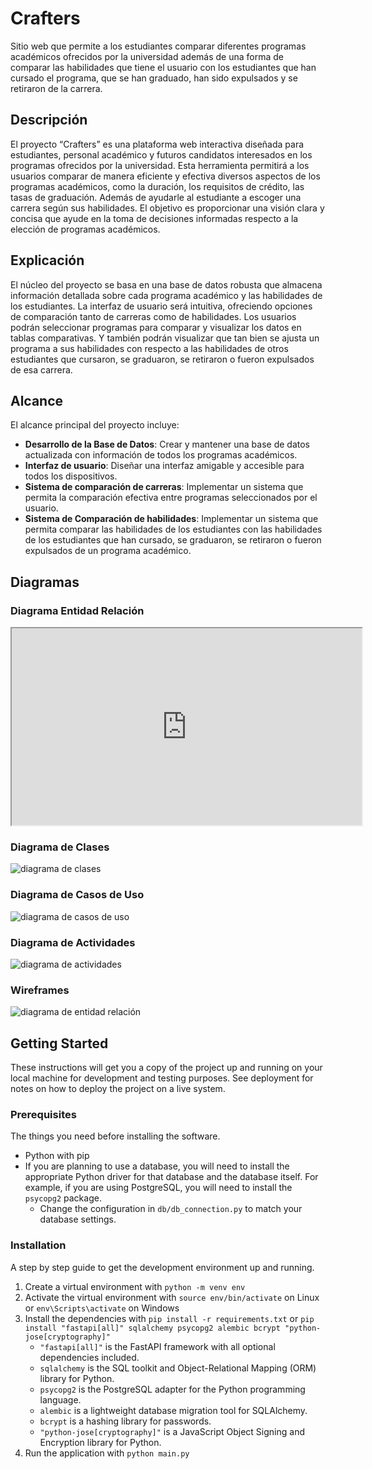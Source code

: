 # Crafters

Sitio web que permite a los estudiantes comparar diferentes programas académicos ofrecidos por la universidad además de una forma de comparar las habilidades que tiene el usuario con los estudiantes que han cursado el programa, que se han graduado, han sido expulsados y se retiraron de la carrera.

## Descripción

El proyecto “Crafters” es una plataforma web interactiva diseñada para estudiantes, personal académico y futuros candidatos interesados en los programas ofrecidos por la universidad. Esta herramienta permitirá a los usuarios comparar de manera eficiente y efectiva diversos aspectos de los programas académicos, como la duración, los requisitos de crédito, las tasas de graduación. Además de ayudarle al estudiante a escoger una carrera según sus habilidades. El objetivo es proporcionar una visión clara y concisa que ayude en la toma de decisiones informadas respecto a la elección de programas académicos.

## Explicación

El núcleo del proyecto se basa en una base de datos robusta que almacena información detallada sobre cada programa académico y las habilidades de los estudiantes. La interfaz de usuario será intuitiva, ofreciendo opciones de comparación tanto de carreras como de habilidades. Los usuarios podrán seleccionar programas para comparar y visualizar los datos en tablas comparativas. Y también podrán visualizar que tan bien se ajusta un programa a sus habilidades con respecto a las habilidades de otros estudiantes que cursaron, se graduaron, se retiraron o fueron expulsados de esa carrera.

## Alcance

El alcance principal del proyecto incluye:

* **Desarrollo de la Base de Datos**: Crear y mantener una base de datos actualizada con información de todos los programas académicos.
* **Interfaz de usuario**: Diseñar una interfaz amigable y accesible para todos los dispositivos.
* **Sistema de comparación de carreras**: Implementar un sistema que permita la comparación efectiva entre programas seleccionados por el usuario.
* **Sistema de Comparación de habilidades**: Implementar un sistema que permita comparar las habilidades de los estudiantes con las habilidades de los estudiantes que han cursado, se graduaron, se retiraron o fueron expulsados de un programa académico.

## Diagramas

### Diagrama Entidad Relación

<iframe width="560" height="315" src='https://dbdiagram.io/e/6615eb8703593b6b619dfd02/6627d01003593b6b61c2bc3d'> </iframe>

### Diagrama de Clases

![diagrama de clases](https://www.planttext.com/api/plantuml/png/XL71QiCm3BtxAqoEWnnwpQri37OPWx8FS6rr5NFY8IahO-pVPpTDh3QCtVpUa_IUP1yTitrb8Fjjh6qnT1O7AK_e7SRExeHmU2l4qV4HmajkE2KAMZaWiJox7ZIP9wyuIl4A8s-zu6VczYd5mdW29n2sqjc7_30_nlWbu-uTOvo2ZXa-rR1Sb1alFQfUBJReK5Vpxnt1V8aR0t-MjACu6NazHy_uopJZ0Em9FmJJe6c67bY0k1eJ19IA3ywFKRvMkpvE_B_Rdl-wsJIsRMrprzIxcdhXmXSvLrNfjcbQrAYxgRQBE0kRHRZ4DBy0)

### Diagrama de Casos de Uso

![diagrama de casos de uso](https://www.planttext.com/api/plantuml/png/XP512i8m44NtEKKlq2i8rGek2uBxRpB8GDf89jruUaCjQPj6NMRc_Pd_9z31-UeiOJIC8P32LEZ8YnjW6mr3FMitrqyO31i4fzGef25KdLp_X8Vll7juz92aaHrpmPrjr1jQUbUof3N7RMb4wjrOHbX-mRTnvw9fT9Zhn_XiwTDLIuoghWy_dNr1rmOpfEGpGtAxQdV62IkxBxExaUa7_aOia-k4Mw8KS4laPju0)

### Diagrama de Actividades

![diagrama de actividades](https://www.planttext.com/api/plantuml/png/pP112i9034NtFKMMxHNQXHHnARZn0EaajO7fH6R6XKVo75xCj1I4Mi6bcn32_-z_aZB6NDJdTCCe2ed1wuMnAQI7yf00QPImgo0F7A2ySweAWBfrJZHm0c8uSKmQq4Fha9wFKPmsffdyHoNfnM44mgopsYDqQ2csphSrsk0_kAO03YPRWlOwNZ6QmroH8svGrvAlY04xyK98l5LkI_P6iRUIPT2F9ot_RVwjxpnV)

### Wireframes

![diagrama de entidad relación](./imgs/New%20Wireframe%201.png)

## Getting Started

These instructions will get you a copy of the project up and running on your local machine for development and testing purposes. See deployment for notes on how to deploy the project on a live system.

### Prerequisites

The things you need before installing the software.

* Python with pip
* If you are planning to use a database, you will need to install the appropriate Python driver for that database and the database itself. For example, if you are using PostgreSQL, you will need to install the `psycopg2` package.
  * Change the configuration in `db/db_connection.py` to match your database settings.

### Installation

A step by step guide to get the development environment up and running.

1. Create a virtual environment with `python -m venv env`
2. Activate the virtual environment with `source env/bin/activate` on Linux or `env\Scripts\activate` on Windows
3. Install the dependencies with `pip install -r requirements.txt` or `pip install "fastapi[all]" sqlalchemy psycopg2 alembic bcrypt "python-jose[cryptography]"`
    * `"fastapi[all]"` is the FastAPI framework with all optional dependencies included.
    * `sqlalchemy` is the SQL toolkit and Object-Relational Mapping (ORM) library for Python.
    * `psycopg2` is the PostgreSQL adapter for the Python programming language.
    * `alembic` is a lightweight database migration tool for SQLAlchemy.
    * `bcrypt` is a hashing library for passwords.
    * `"python-jose[cryptography]"` is a JavaScript Object Signing and Encryption library for Python.
4. Run the application with `python main.py`

<!-- ## Usage

A few examples of useful commands and/or tasks.

```bash
curl http://localhost:8000/users/log-in -X GET
```

## Deployment

Additional notes on how to deploy this on a live or release system. Explaining the most important branches, what pipelines they trigger and how to update the database (if anything special).

### Server

* Live:
* Release:
* Development:

### Branches

* main: The main branch. It is always stable and contains the latest release.

## Additional Documentation and Acknowledgments

* Project folder on server:
* Confluence link:
* Asana board:
* etc... -->